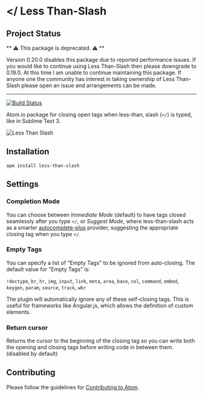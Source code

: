 # </ Less Than-Slash

## Project Status

** :warning: This package is deprecated. :warning: **

Version 0.20.0 disables this package due to reported performance issues. If you would like to continue using Less Than-Slash then please downgrade to 0.19.0. At this time I am unable to continue maintaining this package. If anyone one the community has interest in taking ownership of Less Than-Slash please open an issue and arrangements can be made.

---

[![Build Status](https://travis-ci.org/mrhanlon/less-than-slash.png)](https://travis-ci.org/mrhanlon/less-than-slash)

Atom.io package for closing open tags when less-than, slash (`</`) is typed, like in Sublime Text 3.

![Less Than Slash](https://mrhanlon.github.io/images/less-than-slash.gif)

## Installation

`apm install less-than-slash`

## Settings

### Completion Mode

You can choose between _Immediate Mode_ (default) to have tags closed seamlessly after you type `</`, or _Suggest Mode_, where less-than-slash acts as a smarter [autocomplete-plus](https://github.com/atom/autocomplete-plus) provider, suggesting the appropriate closing tag when you type `</`.

### Empty Tags

You can specify a list of "Empty Tags" to be ignored from auto-closing. The default value for "Empty Tags" is:

`!doctype`, `br`, `hr`, `img`, `input`, `link`, `meta`, `area`, `base`, `col`, `command`, `embed`, `keygen`, `param`, `source`, `track`, `wbr`

The plugin will automatically ignore any of these self-closing tags. This is useful for frameworks like Angular.js, which allows the definition of custom elements.

### Return cursor

Returns the cursor to the beginning of the closing tag so you can write both the opening and closing tags before writing code in between them. (disabled by default)

## Contributing

Please follow the guidelines for [Contributing to Atom](https://atom.io/docs/latest/contributing).
